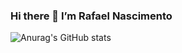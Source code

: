 ### Hi there 👋 I’m Rafael Nascimento 

![Anurag's GitHub stats](https://github-readme-stats.vercel.app/api?username=rafacore&count_private=true&show_icons=true&theme=tokyonight)



<!--
**rafacore/rafacore** is a ✨ _special_ ✨ repository because its `README.md` (this file) appears on your GitHub profile.

Here are some ideas to get you started:

- 🔭 I’m currently working on ...
- 🌱 I’m currently learning ...
- 👯 I’m looking to collaborate on ...
- 🤔 I’m looking for help with ...
- 💬 Ask me about ...
- 📫 How to reach me: ...
- 😄 Pronouns: ...
- ⚡ Fun fact: ...
-->
